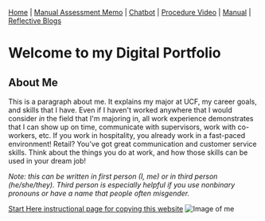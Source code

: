 [Home](index.md) | [Manual Assessment Memo](manual_assessment_memo.md) | [Chatbot](chatbot.md) | [Procedure Video](procedure_video.md) | [Manual](manual.md) | [Reflective Blogs](reflective_blogs.md) 

# Welcome to my Digital Portfolio 

## About Me 
This is a paragraph about me. It explains my major at UCF, my career goals, and skills that I have. Even if I haven't worked anywhere that I would consider *in* the field that I'm majoring in, all work experience demonstrates that I can show up on time, communicate with supervisors, work with co-workers, etc. If you work in hospitality, you already work in a fast-paced environment! Retail? You've got great communication and customer service skills. Think about the things you do at work, and how those skills can be used in your dream job!

*Note: this can be written in first person (I, me) or in third person (he/she/they). Third person is especially helpful if you use nonbinary pronouns or have a name that people often misgender.*

[Start Here instructional page for copying this website](starthere.md)
![Image of me](https://ekjphd.com/wp-content/uploads/2024/12/ilrn_avatarday-3-e1734120202850.jpg)

